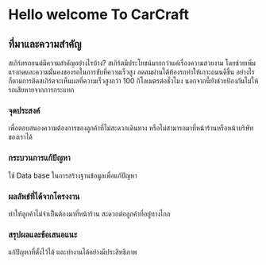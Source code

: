 # Hello welcome To CarCraft
## ที่มาและความสำคัญ
สเกิร์ตรถยนต์มีความสำคัญอย่างไรบ้าง? สเกิร์ตมีประโยชน์มากกว่าแค่เรื่องความสวยงาม โดยช่วยเพิ่มแรงกดและความมั่นคงของรถในการขับที่ความเร็วสูง ลดลมผ่านใต้ท้องรถทำให้เกาะถนนดีขึ้น อย่างไรก็ตามการติดสเกิร์ตจะเห็นผลที่ความเร็วสูงกว่า 100 กิโลเมตรต่อชั่วโมง นอกจากนี้ยังช่วยป้องกันไม่ให้รถเสียหายจากการกระแทก
### จุดประสงค์
เพื่อตอบสนองความต้องการของลูกค้าที่ไม่สะดวกเดินทาง หรือไม่สามารถมาที่หน้าร้านหรือหน้าบริษัทของเราได้
### กระบวนการแก้ปัญหา
ใช้ Data base ในการสร้างฐานข้อมูลเพื่อแก้ปัญหา
### ผลลัพธ์ที่ได้จากโครงงาน
ทำให้ลูกค้าไม่จำเป็นต้องมาที่หน้าร้าน สะดวกต่อลูกค้าที่อยู๋ทางไกล
### สรุปผลและข้อเสนอแนะ
แก้ปัญหาที่ตั้งไว้ได้ และทำงานได้อย่างมีประสิทธิภาพ
